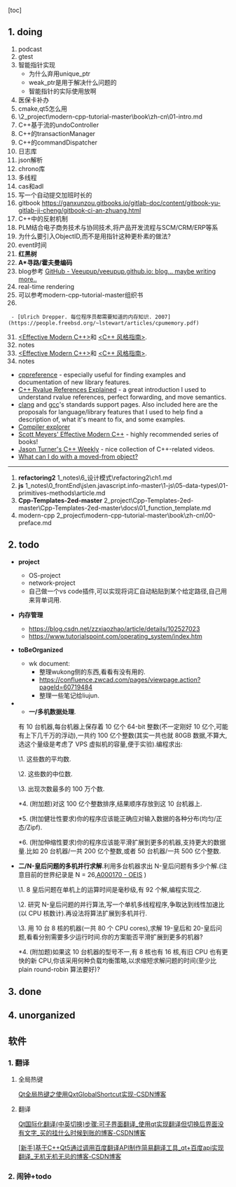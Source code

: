 [toc]
## 1. doing
  1. podcast
  3. gtest
  7. 智能指针实现
     * 为什么弃用unique_ptr
     * weak_ptr是用于解决什么问题的
     * 智能指针的实际使用放啊
  8. 医保卡补办
  9. cmake,qt5怎么用
  10. \2_project\modern-cpp-tutorial-master\book\zh-cn\01-intro.md
  11. C++基于流的undoController
  12. C++的transactionManager
  13. C++的commandDispatcher
  14. 日志库
  15. json解析
  16. chrono库
  17. 多线程
  18. cas和adl
  19. 写一个自动提交加班时长的
  20. gitbook
    https://ganxunzou.gitbooks.io/gitlab-doc/content/gitbook-yu-gitlab-ji-cheng/gitbook-ci-an-zhuang.html
  20. C++中的反射机制
  21. PLM结合电子商务技术与协同技术,将产品开发流程与SCM/CRM/ERP等系
  22. 为什么要引入ObjectID,而不是用指针这种更朴素的做法?
  23. event时间
  24. **红黑树**
  25. **A*寻路/霍夫曼编码**
  26. blog参考
    [GitHub - Veeupup/veeupup.github.io: blog... maybe writing more..](https://github.com/Veeupup/veeupup.github.io)
  28. real-time rendering
  29. 可以参考modern-cpp-tutorial-master组织书
  30. 
     - [Ulrich Drepper. 每位程序员都需要知道的内存知识. 2007](https://people.freebsd.org/~lstewart/articles/cpumemory.pdf)
  31. [<Effective Modern C++>](https://www.amazon.cn/dp/B016OFO492/ref=sr_1_3?ie=UTF8&qid=1525613457&sr=8-3&keywords=Effective+C%2B%2B)和 [<C++ 风格指南>](http://zh-google-styleguide.readthedocs.io/en/latest/google-cpp-styleguide/contents/).
  32. notes
  33. [<Effective Modern C++>](https://www.amazon.cn/dp/B016OFO492/ref=sr_1_3?ie=UTF8&qid=1525613457&sr=8-3&keywords=Effective+C%2B%2B)和 [<C++ 风格指南>](http://zh-google-styleguide.readthedocs.io/en/latest/google-cpp-styleguide/contents/).
  34. notes
   * [cppreference](http://en.cppreference.com/w/cpp) - especially useful for finding examples and documentation of new library features.
   * [C++ Rvalue References Explained](http://thbecker.net/articles/rvalue_references/section_01.html) - a great introduction I used to understand rvalue references, perfect forwarding, and move semantics.
   * [clang](http://clang.llvm.org/cxx_status.html) and [gcc](https://gcc.gnu.org/projects/cxx-status.html)'s standards support pages. Also included here are the proposals for language/library features that I used to help find a description of, what it's meant to fix, and some examples.
   * [Compiler explorer](https://godbolt.org/)
   * [Scott Meyers' Effective Modern C++](https://www.amazon.com/Effective-Modern-Specific-Ways-Improve/dp/1491903996) - highly recommended series of books!
   * [Jason Turner's C++ Weekly](https://www.youtube.com/channel/UCxHAlbZQNFU2LgEtiqd2Maw) - nice collection of C++-related videos.
   * [What can I do with a moved-from object?](http://stackoverflow.com/questions/7027523/what-can-i-do-with-a-moved-from-object)

--------------------------------------------------------

  1. **refactoring2** 
    1_notes\6_设计模式\refactoring2\ch1.md
  2. **js**
    1_notes\0_frontEnd\js\en.javascript.info-master\1-js\05-data-types\01-primitives-methods\article.md
  3. **Cpp-Templates-2ed-master**
    2_project\Cpp-Templates-2ed-master\Cpp-Templates-2ed-master\docs\01_function_template.md
  4. modern-cpp
    2_project\modern-cpp-tutorial-master\book\zh-cn\00-preface.md
  
##  2. todo
  * **project**
    * OS-project
    * network-project
    * 自己做一个vs code插件,可以实现将词汇自动粘贴到某个给定路径,自己用来背单词用.

  * **内存管理**
    * https://blog.csdn.net/zzxiaozhao/article/details/102527023
    * https://www.tutorialspoint.com/operating_system/index.htm

  * **toBeOrganized**
    * wk document:
      * 整理wukong侧的东西,看看有没有用的. 
      * https://confluence.zwcad.com/pages/viewpage.action?pageId=60719484
      * 整理一些笔记给liujun.

* * **一/多机数据处理**.

  有 10 台机器,每台机器上保存着 10 亿个 64-bit 整数(不一定刚好 10 亿个,可能有上下几千万的浮动),一共约 100 亿个整数(其实一共也就 80GB 数据,不算大,选这个量级是考虑了 VPS 虚拟机的容量,便于实验).编程求出:

  \1. 这些数的平均数.

  \2. 这些数的中位数.

  \3. 出现次数最多的 100 万个数.

  *4. (附加题)对这 100 亿个整数排序,结果顺序存放到这 10 台机器上.

  *5. (附加健壮性要求)你的程序应该能正确应对输入数据的各种分布(均匀/正态/Zipf).

  *6. (附加伸缩性要求)你的程序应该能平滑扩展到更多的机器,支持更大的数据量.比如 20 台机器/一共 200 亿个整数,或者 50 台机器/一共 500 亿个整数.

* **二/N-皇后问题的多机并行求解**.利用多台机器求出 N-皇后问题有多少个解.(注意目前的世界纪录是 N = 26,[A000170 - OEIS](https://link.zhihu.com/?target=http%3A//oeis.org/A000170) )

  \1. 8 皇后问题在单机上的运算时间是毫秒级,有 92 个解,编程实现之.

  \2. 研究 N-皇后问题的并行算法,写一个单机多线程程序,争取达到线性加速比(以 CPU 核数计).再设法将算法扩展到多机并行.

  \3. 用 10 台 8 核的机器(一共 80 个 CPU cores),求解 19-皇后和 20-皇后问题,看看分别需要多少运行时间.你的方案能否平滑扩展到更多的机器?

  *4. (附加题)如果这 10 台机器的型号不一,有 8 核也有 16 核,有旧 CPU 也有更快的新 CPU,你该采用何种负载均衡策略,以求缩短求解问题的时间(至少比 plain round-robin 算法要好)?




## 3. done

## 4. unorganized

## 软件

### 1. 翻译

1. 全局热键

   [Qt全局热键之使用QxtGlobalShortcut实现-CSDN博客](https://blog.csdn.net/hp_cpp/article/details/105968709)

2. 翻译

   [Qt国际化翻译(中英切换)步骤:可子界面翻译_使用qt实现翻译但切换后界面没有文字_买的挂什么时候到账的博客-CSDN博客](https://blog.csdn.net/weixin_52764460/article/details/119040216)

   [[新手]基于C++Qt5通过调用百度翻译API制作简易翻译工具_qt+百度api实现翻译_无机无机无忌的博客-CSDN博客](https://blog.csdn.net/yyy90/article/details/113762827)



### 2. 闹钟+todo

